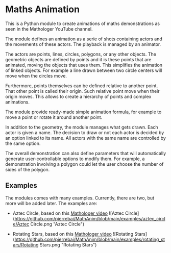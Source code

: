# Maths Animation

This is a Python module to create animations of maths demonstrations
as seen in the Mathologer YouTube channel.

The module defines an animation as a serie of shots containing actors
and the movements of these actors. The playback is managed by an
animator.

The actors are points, lines, circles, polygons, or any other objects.
The geometric objects are defined by points and it is these points that
are animated, moving the objects that uses them. This simplifies the
animation of linked objects. For example a line drawn between two
circle centers will move when the circles move.

Furthermore, points themselves can be defined relative to another
point. That other point is called their origin. Such relative point
move when their origin moves. This allows to create a hierarchy of
points and complex animations.

The module provide ready-made simple animation formula, for example
to move a point or rotate it around another point.

In addition to the geometry, the module manages what gets drawn. Each
actor is given a name. The decision to draw or not each actor is
decided by an option linked to its name. All actors with the same
name are controlled by the same option.

The overall demonstration can also define parameters that will
automatically generate user-controllable options to modify them.
For example, a demonstration involving a polygon could let the user
choose the number of sides of the polygon.

## Examples

The modules comes with many examples. Currently, there are two, but
more will be added later. The examples are:

- Aztec Circle, based on this [Mathologer video](https://www.youtube.com/watch?v=Yy7Q8IWNfHM) ![Aztec Circle](https://github.com/pierrebai/MathAnim/blob/main/examples/aztec_circle/Aztec Circle.png "Aztec Circle")


- Rotating Stars, based on this [Mathologer video](https://www.youtube.com/watch?v=oEN0o9ZGmOM&t=1261s) ![Rotating Stars](https://github.com/pierrebai/MathAnim/blob/main/examples/rotating_stars/Rotating Stars.png "Rotating Stars")


